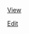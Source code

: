 [View](https://htmlpreview.github.io?https://github.com/johnwcowan/r7rs-work/blob/master/srfi-250.html)

[Edit](https://github.com/johnwcowan/r7rs-work/blob/master/srfi-250.html)
